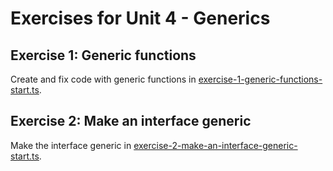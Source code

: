 # Exercises for Unit 4 - Generics

## Exercise 1: Generic functions

Create and fix code with generic functions in [exercise-1-generic-functions-start.ts](exercise-1-generic-functions-start.ts).

## Exercise 2: Make an interface generic

Make the interface generic in [exercise-2-make-an-interface-generic-start.ts](exercise-2-make-an-interface-generic-start.ts).
